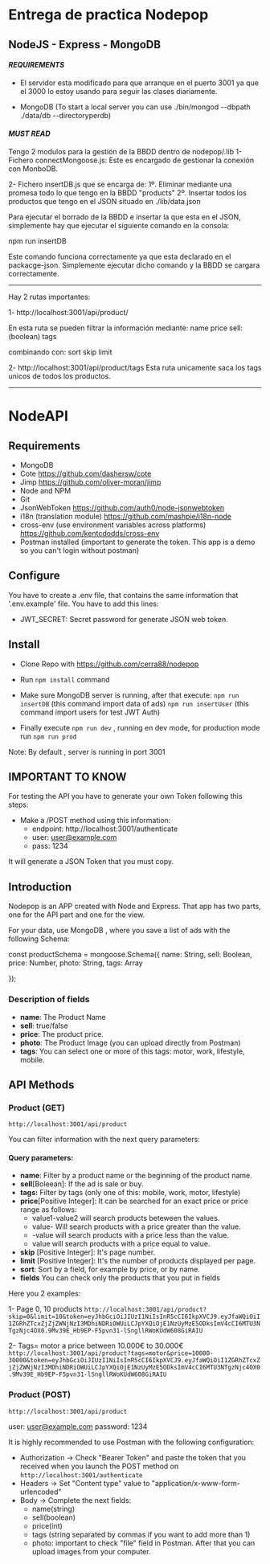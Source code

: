 # Entrega de practica Nodepop

## NodeJS - Express - MongoDB

#### *REQUIREMENTS*

* El servidor esta modificado para que arranque en el puerto 3001 ya que el 3000 lo estoy usando para seguir las clases diariamente.

* MongoDB (To start a local server you can use ./bin/mongod --dbpath ./data/db --directoryperdb)


#### *MUST READ*

Tengo 2 modulos para la gestión de la BBDD dentro de nodepop/.lib
1- Fichero connectMongoose.js: Este es encargado de gestionar la conexión con MonboDB.

2- Fichero insertDB.js que se encarga de: 
    1º. Eliminar mediante una promesa todo lo que tengo en la BBDD "products"
    2º. Insertar todos los productos que tengo en el JSON situado en ./lib/data.json


Para ejecutar el borrado de la BBDD e insertar la que esta en el JSON, simplemente hay que ejecutar el siguiente comando en la consola:

npm run insertDB

Este comando funciona correctamente ya que esta declarado en el packacge-json. Simplemente ejecutar dicho comando y la BBDD se cargara correctamente.

---

Hay 2 rutas importantes:

1- http://localhost:3001/api/product/

En esta ruta se pueden filtrar la información mediante:
name
price
sell: (boolean)
tags

combinando con:
sort
skip
limit


2- http://localhost:3001/api/product/tags
Esta ruta unicamente saca los tags unicos de todos los productos.



--------
# NodeAPI

## Requirements 

* MongoDB
* Cote https://github.com/dashersw/cote
* Jimp https://github.com/oliver-moran/jimp
* Node and NPM
* Git 
* JsonWebToken https://github.com/auth0/node-jsonwebtoken
* i18n (translation module) https://github.com/mashpie/i18n-node
* cross-env (use environment variables across platforms) https://github.com/kentcdodds/cross-env
* Postman installed (important to generate the token. This app is a demo so you can't login without postman)



## Configure
You have to create a .env file, that contains the same information that '.env.example' file.
You have to add this lines:

* JWT_SECRET: Secret password for generate JSON web token.



## Install

* Clone Repo with https://github.com/cerra88/nodepop
* Run `npm install` command
* Make sure MongoDB server is running, after that execute:
 `npm run insertDB` (this command import data of ads)
 `npm run insertUser` (this command import users for test JWT Auth)

* Finally execute `npm run dev` , running en dev mode, for production mode run `npm run prod`

Note: By default , server is running in port 3001

## IMPORTANT TO KNOW
For testing the API you have to generate your own Token following this steps:
* Make a /POST method using this information:
    - endpoint: http://localhost:3001/authenticate
    - user:     user@example.com
    - pass:     1234

It will generate a JSON Token that you must copy.

## Introduction

Nodepop is an APP created with Node and Express. That app has two parts, one for the API part and one for the view.

For your data, use MongoDB , where you save a list of ads with the following Schema:

const productSchema = mongoose.Schema({
    name:   String,
    sell:   Boolean,
    price:  Number,
    photo:  String,
    tags:   Array

});

### Description of fields

* **name**: The Product Name
* **sell**: true/false
* **price**: The product price.
* **photo**: The Product Image (you can upload directly from Postman)
* **tags**: You can select one or more of this tags: motor, work, lifestyle, mobile.


## API Methods

### Product (GET)

`http://localhost:3001/api/product`

You can filter information with the next query parameters:

#### Query parameters: 

* **name**: Filter by a product name or the beginning of the product name.
* **sell**[Boleean]: If the ad is sale or buy.
* **tags:** Filter by tags (only one of this: mobile, work, motor, lifestyle)
* **price**[Positive Integer]: It can be searched for an exact price or price range as follows:
  * value1-value2 will search products beteween the values.
  * value- Will search products with a price greater than the value.
  * -value will search products with a price less than the value.
  * value will search products with a price equal to value.
* **skip** [Positive Integer]: It's page number.
* **limit** [Positive Integer]: It's the number of products displayed per page.
* **sort**: Sort by a field, for example by price, or by name.
* **fields** You can check only the products that you put in fields

Here you 2 examples:

1- Page 0, 10 products 
`http://localhost:3001/api/product?skip=0&limit=10&token=eyJhbGciOiJIUzI1NiIsInR5cCI6IkpXVCJ9.eyJfaWQiOiI1ZGRhZTcxZjZjZWNjNzI3MDhiNDRiOWUiLCJpYXQiOjE1NzUyMzE5ODksImV4cCI6MTU3NTgzNjc4OX0.9Mv39E_Hb9EP-F5pvn31-lSngllRWoKUdW608GiRAIU`

2- Tags= motor a price between 10.000€ to 30.000€
`http://localhost:3001/api/product?tags=motor&price=10000-30000&token=eyJhbGciOiJIUzI1NiIsInR5cCI6IkpXVCJ9.eyJfaWQiOiI1ZGRhZTcxZjZjZWNjNzI3MDhiNDRiOWUiLCJpYXQiOjE1NzUyMzE5ODksImV4cCI6MTU3NTgzNjc4OX0.9Mv39E_Hb9EP-F5pvn31-lSngllRWoKUdW608GiRAIU`




### Product (POST)

`http://localhost:3001/api/product` 

user: user@example.com
password: 1234

It is highly recommended to use Postman with the following configuration:

* Authorization -> Check "Bearer Token" and paste the token that you received when you launch the POST method on `http://localhost:3001/authenticate`
* Headers -> Set "Content type" value to "application/x-www-form-urlencoded"
* Body -> Complete the next fields:
    - name(string)
    - sell(boolean)
    - price(int)
    - tags (string separated by commas if you want to add more than 1)
    - photo: important to check "file" field in Postman. After that you can upload images from your computer.






